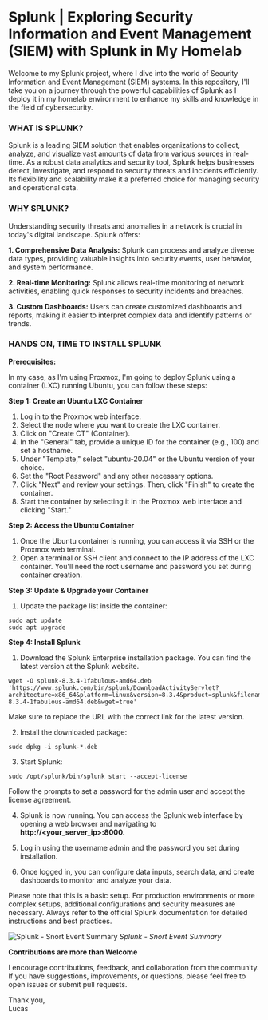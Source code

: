 # Splunk | Exploring Security Information and Event Management (SIEM) with Splunk in My Homelab

Welcome to my Splunk project, where I dive into the world of Security Information and Event Management (SIEM) systems. In this repository, I'll take you on a journey through the powerful capabilities of Splunk as I deploy it in my homelab environment to enhance my skills and knowledge in the field of cybersecurity.

<h3>WHAT IS SPLUNK?</h3>

Splunk is a leading SIEM solution that enables organizations to collect, analyze, and visualize vast amounts of data from various sources in real-time. As a robust data analytics and security tool, Splunk helps businesses detect, investigate, and respond to security threats and incidents efficiently. Its flexibility and scalability make it a preferred choice for managing security and operational data.

<h3>WHY SPLUNK?</h3>

Understanding security threats and anomalies in a network is crucial in today's digital landscape. Splunk offers:

**1. Comprehensive Data Analysis:** Splunk can process and analyze diverse data types, providing valuable insights into security events, user behavior, and system performance.

**2. Real-time Monitoring:** Splunk allows real-time monitoring of network activities, enabling quick responses to security incidents and breaches.

**3. Custom Dashboards:** Users can create customized dashboards and reports, making it easier to interpret complex data and identify patterns or trends.

<h3>HANDS ON, TIME TO INSTALL SPLUNK</h3>

**Prerequisites:**

In my case, as I'm using Proxmox, I'm going to deploy Splunk using a container (LXC) running Ubuntu, you can follow these steps:

**Step 1: Create an Ubuntu LXC Container**

1. Log in to the Proxmox web interface.
2. Select the node where you want to create the LXC container.
3. Click on "Create CT" (Container).
4. In the "General" tab, provide a unique ID for the container (e.g., 100) and set a hostname.
5. Under "Template," select "ubuntu-20.04" or the Ubuntu version of your choice.
6. Set the "Root Password" and any other necessary options.
7. Click "Next" and review your settings. Then, click "Finish" to create the container.
8. Start the container by selecting it in the Proxmox web interface and clicking "Start."

**Step 2: Access the Ubuntu Container**

1. Once the Ubuntu container is running, you can access it via SSH or the Proxmox web terminal.
2. Open a terminal or SSH client and connect to the IP address of the LXC container. You'll need the root username and password you set during container creation.

**Step 3: Update & Upgrade your Container**

1. Update the package list inside the container:

````
sudo apt update
sudo apt upgrade
````

**Step 4: Install Splunk**

1. Download the Splunk Enterprise installation package. You can find the latest version at the Splunk website.

````
wget -O splunk-8.3.4-1fabulous-amd64.deb 'https://www.splunk.com/bin/splunk/DownloadActivityServlet?architecture=x86_64&platform=linux&version=8.3.4&product=splunk&filename=splunk-8.3.4-1fabulous-amd64.deb&wget=true'
````
Make sure to replace the URL with the correct link for the latest version.


2. Install the downloaded package:

````
sudo dpkg -i splunk-*.deb
````

3. Start Splunk:

````
sudo /opt/splunk/bin/splunk start --accept-license
````

Follow the prompts to set a password for the admin user and accept the license agreement.

4. Splunk is now running. You can access the Splunk web interface by opening a web browser and navigating to **http://<your_server_ip>:8000.**

5. Log in using the username admin and the password you set during installation.

6. Once logged in, you can configure data inputs, search data, and create dashboards to monitor and analyze your data.

Please note that this is a basic setup. For production environments or more complex setups, additional configurations and security measures are necessary. Always refer to the official Splunk documentation for detailed instructions and best practices.

</p>
<img src="https://i.imgur.com/GgbbBaU.png" alt="Splunk - Snort Event Summary"/>
<i>Splunk - Snort Event Summary</i>
</p>

**Contributions are more than Welcome**

I encourage contributions, feedback, and collaboration from the community. If you have suggestions, improvements, or questions, please feel free to open issues or submit pull requests.

Thank you,</br>
Lucas
